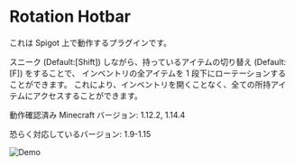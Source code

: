 # Rotation Hotbar
これは Spigot 上で動作するプラグインです。

スニーク (Default:[Shift]) しながら、持っているアイテムの切り替え (Default:[F]) をすることで、
インベントリの全アイテムを 1 段下にローテーションすることができます。
これにより、インベントリを開くことなく、全ての所持アイテムにアクセスすることができます。

動作確認済み Minecraft バージョン: 1.12.2, 1.14.4

恐らく対応しているバージョン: 1.9-1.15

![Demo](./readme_img/demo.gif)
